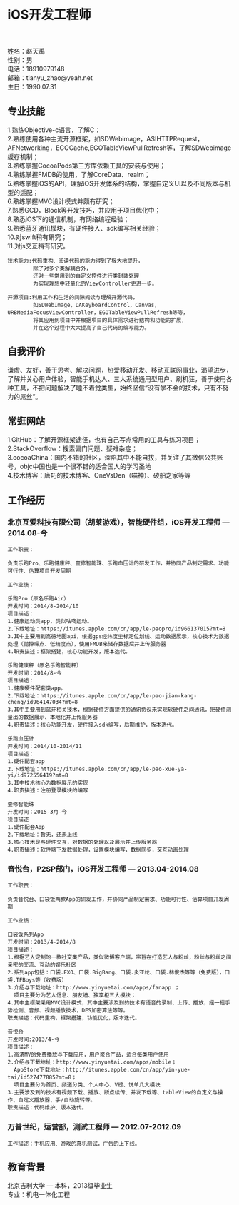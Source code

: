 iOS开发工程师
=====
<br />
<br />
  姓名：赵天禹<br />
  性别：男<br />
  电话：18910979148<br />
  邮箱：tianyu_zhao@yeah.net<br />
  生日：1990.07.31<br />


专业技能
-----
1.熟练Objective-c语言，了解C；<br />
2.熟练使用各种主流开源框架，如SDWebimage，ASIHTTPRequest，AFNetworking，EGOCache,EGOTableViewPullRefresh等，了解SDWebimage缓存机制；<br />
3.熟练掌握CocoaPods第三方库依赖工具的安装与使用；<br />
4.熟练掌握FMDB的使用，了解CoreData、realm；<br />
5.熟练掌握iOS的API，理解iOS开发体系的结构，掌握自定义UI以及不同版本与机型的适配；<br />
6.熟练掌握MVC设计模式并颇有研究；<br />
7.熟悉GCD，Block等开发技巧，并应用于项目优化中；<br />
8.熟悉iOS下的通信机制，有网络编程经验；<br />
9.熟悉蓝牙通讯模块，有硬件接入、sdk编写相关经验；<br />
10.对swift稍有研究；<br />
11.对js交互稍有研究。<br />

    技术能力:代码重构、阅读代码的能力得到了极大地提升，
            除了对多个类解耦合外，
            还对一些常用到的自定义控件进行类封装处理
            为实现理想中轻量化的ViewController更进一步。
            
    开源项目:利用工作和生活的间隙阅读与理解开源代码，
            如SDWebImage，DAKeyboardControl，Canvas，URBMediaFocusViewController，EGOTableViewPullRefresh等等，
            将其应用到项目中并根据项目的具体需求进行结构和功能的扩展，
            并在这个过程中大大提高了自己代码的编写能力。
              

自我评价
-----

谦虚、友好，善于思考、解决问题，热爱移动开发、移动互联网事业，渴望进步，了解并关心用户体验，智能手机达人、三大系统通用型用户、刷机狂，善于使用各种工具，不把问题解决了睡不着觉类型，始终坚信“没有学不会的技术，只有不努力的屌丝”。



常逛网站
-----

1.GitHub：了解开源框架途径，也有自己写点常用的工具与练习项目；<br />
2.StackOverflow：搜索偏门问题、疑难杂症；<br />
3.cocoaChina：国内不错的社区，深陷其中不能自拔，并关注了其微信公共账号，objc中国也是一个很不错的适合国人的学习圣地<br />
4.技术博客：唐巧的技术博客、OneVsDen（喵神）、破船之家等等<br />


工作经历
-----
### 北京互爱科技有限公司（胡莱游戏），智能硬件组，iOS开发工程师 — 2014.08-今
    工作职责：
    
    负责乐跑Pro、乐跑健康秤、壹修智能珠、乐跑血压计的研发工作，并协同产品制定需求、功能可行性、估算项目开发周期

    工作业绩：
    
    乐跑Pro（原名乐跑Air）
    开发时间：2014/8-2014/10
    项目描述：
    1.健康运动类app，类似咕咚运动。
    2.下载地址：https://itunes.apple.com/cn/app/le-paopro/id966137015?mt=8
    3.其中主要用到高德地图api，根据gps经纬度坐标定位划线、运动数据展示，核心技术为数据处理（抛掉噪点、低精度点），使用FMDB来储存数据后并上传服务器
    4.职责描述：框架搭建，核心功能开发，版本迭代。
    
    乐跑健康秤（原名乐跑智能秤）
    开发时间：2014/8-今
    项目描述：
    1.健康硬件配套类app。
    2.下载地址：https://itunes.apple.com/cn/app/le-pao-jian-kang-cheng/id964147034?mt=8
    3.其中主要用到蓝牙相关技术，根据硬件方面提供的通讯协议来实现软硬件之间通讯，把硬件测量出的数据展示、本地化并上传服务器
    4.职责描述：核心功能开发，硬件接入sdk编写，后期维护，版本迭代。
    
    乐跑血压计
    开发时间：2014/10-2014/11
    项目描述：
    1.硬件配套app
    2.下载地址：https://itunes.apple.com/cn/app/le-pao-xue-ya-yi/id972556419?mt=8
    3.其中技术核心为数据展示的实现
    4.职责描述：注册登录模块的编写

    壹修智能珠
    开发时间：2015-3月-今
    项目描述
    1.硬件配套App
    2.下载地址：暂无，还未上线
    3.核心技术是与硬件交互，对数据的处理以及展示并上传服务器
    4.职责描述：软件端下发数据处理，设置模块编写，数据同步，交互动画处理
    

### 音悦台，P2SP部门，iOS开发工程师 — 2013.04-2014.08
    工作职责：
    
    负责音悦台、口袋饭两款App的研发工作，并协同产品制定需求、功能可行性、估算项目开发周期
    
    工作业绩：
    
    口袋饭系列App
    开发时间：2013/4-2014/8
    项目描述：
    1.根据艺人定制的一款社交类产品，类似微博客户端，宗旨在打造艺人与粉丝，粉丝与粉丝之间亲密的交流、互动的娱乐社区
    2.系列app包括：口袋.EXO、口袋.BigBang、口袋.炎亚纶、口袋.林俊杰等等（免费版），口袋.TFBoys等（收费版）
    3.介绍与下载地址：http://www.yinyuetai.com/apps/fanapp ；
      项目主要分为艺人信息、朋友墙、独享柜三大模块；
    4.其中主框架采用MVC设计模式，其中主要涉及到的技术有语音的录制、上传、播放，摇一摇手势检测、音频、视频播放技术，DES加密算法等等。
    职责描述：代码重构，框架搭建，功能优化，版本迭代。
    
    音悦台
    开发时间:2013/4-今
    项目描述：
    1.高清MV的免费播放与下载应用，用户聚合产品，适合每类用户使用
    2.介绍与下载地址：http://www.yinyuetai.com/apps/mobile； 
      AppStore下载地址：http://itunes.apple.com/cn/app/yin-yue-tai/id527477885?mt=8；
      项目主要分为首页、频道分类、个人中心、V榜、悦单几大模块
    3.主要涉及到的技术有视频下载、播放、断点续传、并发下载等、tableView的自定义与操作、自定义播放器、手/自动旋转等。
    职责描述：代码维护、版本迭代。
    
### 万普世纪，运营部，测试工程师 — 2012.07-2012.09

    工作描述：手机应用、游戏的真机测试，广告的上下线。
    
教育背景
-----

北京吉利大学 — 本科，2013级毕业生<br />
专业：机电一体化工程
    

